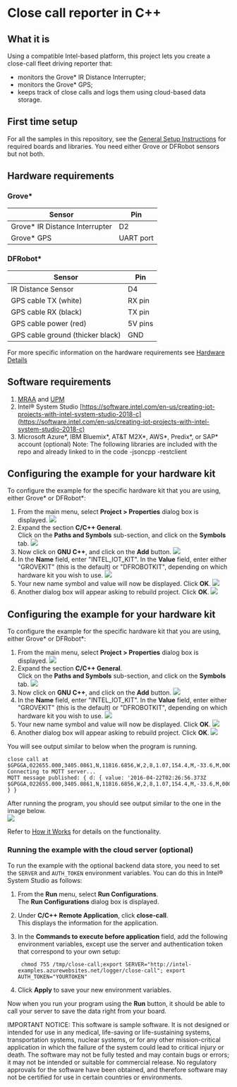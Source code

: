 ﻿# Close call reporter in C++

## What it is

Using a compatible Intel-based platform, this project lets you create a close-call fleet driving reporter that:

- monitors the Grove\* IR Distance Interrupter;
- monitors the Grove\* GPS;
- keeps track of close calls and logs them using cloud-based data storage.

## First time setup
For all the samples in this repository, see the [General Setup Instructions](./../../README.md#setup) for required boards and libraries.  You need either Grove or DFRobot sensors but not both.

## Hardware requirements

### Grove\* 

Sensor | Pin
--- | ---
Grove\* IR Distance Interrupter | D2
Grove\* GPS | UART port

### DFRobot\* 

Sensor | Pin
--- | ---
IR Distance Sensor | D4
GPS cable TX (white) | RX pin
GPS cable RX (black) | TX pin
GPS cable power (red) | 5V pins
GPS cable ground (thicker black) | GND

For more specific information on the hardware requirements see [Hardware Details](./../README.md#hardware-requirements)

## Software requirements

1. [MRAA](https://github.com/intel-iot-devkit/mraa) and [UPM](https://upm.mraa.io)
2. Intel® System Studio [https://software.intel.com/en-us/creating-iot-projects-with-intel-system-studio-2018-c](https://software.intel.com/en-us/creating-iot-projects-with-intel-system-studio-2018-c) 
3. Microsoft Azure\*, IBM Bluemix\*, AT&T M2X\*, AWS\*, Predix\*, or SAP\* account (optional)
Note: The following libraries are included with the repo and already linked to in the code -jsoncpp -restclient

## Configuring the example for your hardware kit

To configure the example for the specific hardware kit that you are using, either Grove\* or DFRobot\*:

1. From the main menu, select **Project > Properties** dialog box is displayed.
![](./../../images/cpp/click-project-properties.png)
2. Expand the section **C/C++ General**. <br>Click on the **Paths and Symbols** sub-section, and click on the **Symbols** tab.
![](./../../images/cpp/click-gen-path-symbols.png)
3. Now click on **GNU C++**, and click on the **Add** button.
![](./../../images/cpp/click-gnupp-add.png)
4. In the **Name** field, enter "INTEL_IOT_KIT". In the **Value** field, enter either "GROVEKIT" (this is the default) or "DFROBOTKIT", depending on which hardware kit you wish to use.
![](./../../images/cpp/add-name-and-var.png)
5. Your new name symbol and value will now be displayed. Click **OK**.
![](./../../images/cpp/name-var-ok.png)
6. Another dialog box will appear asking to rebuild project. Click **OK**.
![](./../../images/cpp/path-symbol-rebuild-ok.png)

## Configuring the example for your hardware kit

To configure the example for the specific hardware kit that you are using, either Grove\* or DFRobot\*:

1. From the main menu, select **Project > Properties** dialog box is displayed.
![](./../../images/cpp/click-project-properties.png)
2. Expand the section **C/C++ General**. <br>Click on the **Paths and Symbols** sub-section, and click on the **Symbols** tab.
![](./../../images/cpp/click-gen-path-symbols.png)
3. Now click on **GNU C++**, and click on the **Add** button.
![](./../../images/cpp/click-gnupp-add.png)
4. In the **Name** field, enter "INTEL_IOT_KIT". In the **Value** field, enter either "GROVEKIT" (this is the default) or "DFROBOTKIT", depending on which hardware kit you wish to use.
![](./../../images/cpp/add-name-and-var.png)
5. Your new name symbol and value will now be displayed. Click **OK**.
![](./../../images/cpp/name-var-ok.png)
6. Another dialog box will appear asking to rebuild project. Click **OK**.
![](./../../images/cpp/path-symbol-rebuild-ok.png)

You will see output similar to below when the program is running.

```
close call at $GPGGA,022655.000,3405.0861,N,11816.6856,W,2,8,1.07,154.4,M,-33.6,M,0000,0000*65
Connecting to MQTT server...
MQTT message published: { d: { value: '2016-04-22T02:26:56.373Z $GPGGA,022655.000,3405.0861,N,11816.6856,W,2,8,1.07,154.4,M,-33.6,M,0000,0000*65\r'
} }
```

After running the program, you should see output similar to the one in the image below.<br>
![](./../../images/cpp/cpp-run-eclipse-successful-build.png)

Refer to [How it Works](./../README.md#how-it-works) for details on the functionality.

### Running the example with the cloud server (optional)

To run the example with the optional backend data store, you need to set the `SERVER` and `AUTH_TOKEN` environment variables. You can do this in Intel® System Studio as follows:

1. From the **Run** menu, select **Run Configurations**.<br> The **Run Configurations** dialog box is displayed.
2. Under **C/C++ Remote Application**, click **close-call**.<br> This displays the information for the application.
3. In the **Commands to execute before application** field, add the following environment variables, except use the server and authentication token that correspond to your own setup:<br>

        chmod 755 /tmp/close-call;export SERVER="http://intel-examples.azurewebsites.net/logger/close-call"; export AUTH_TOKEN="YOURTOKEN"

4. Click **Apply** to save your new environment variables.

Now when you run your program using the **Run** button, it should be able to call your server to save the data right from your board.

IMPORTANT NOTICE: This software is sample software. It is not designed or intended for use in any medical, life-saving or life-sustaining systems, transportation systems, nuclear systems, or for any other mission-critical application in which the failure of the system could lead to critical injury or death. The software may not be fully tested and may contain bugs or errors; it may not be intended or suitable for commercial release. No regulatory approvals for the software have been obtained, and therefore software may not be certified for use in certain countries or environments.
